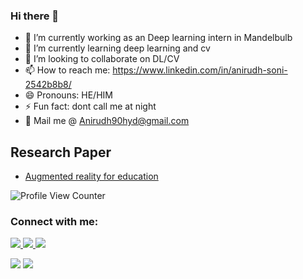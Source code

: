 ### Hi there 👋


- 🔭 I’m currently working as an Deep learning intern in Mandelbulb
- 🌱 I’m currently learning deep learning and cv
- 👯 I’m looking to collaborate on DL/CV
- 📫 How to reach me: https://www.linkedin.com/in/anirudh-soni-2542b8b8/
- 😄 Pronouns: HE/HIM
- ⚡ Fun fact: dont call me at night
- :email: Mail me @ Anirudh90hyd@gmail.com


## Research Paper
- [Augmented reality for education](https://www.ijert.org/edu-ar-integrating-and-optimizing-education-with-augmented-reality)


![Profile View Counter](https://komarev.com/ghpvc/?username=HeyAnirudh)
<h3 align="left">Connect with me:</h3>
<p align="left"> <a href="https://www.linkedin.com/in/heyanirudh/" target="blank"> <img src="https://img.shields.io/badge/LinkedIn-0077B5?style=for-the-badge&logo=linkedin&logoColor=white"> </a>
<a href="https://www.hackerrank.com/18911A0201" target="blank"><img src="https://img.shields.io/badge/HackerRank-00EA64?style=for-the-badge&logo=HackerRank&logoColor=white" /> </a>
<a href="https://twitter.com/heyAnirudh" target="blank"><img src="https://img.shields.io/badge/Twitter-1DA1F2?style=for-the-badge&logo=twitter&logoColor=white" /> </a>
</p>
<img src ='https://github-readme-stats.vercel.app/api?username=HeyAnirudh&theme=radical&show_icons=true'/>
<img src ='https://github-readme-stats.vercel.app/api/top-langs/?username=HeyAnirudh&theme=radical&show_icons=true'/>

